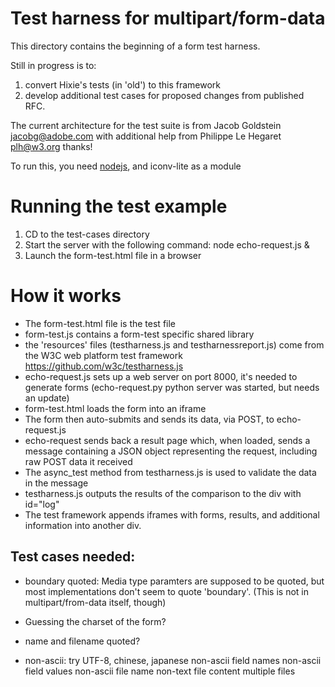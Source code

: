 Test harness for multipart/form-data
=================

This directory contains the beginning of a form test harness.


Still in progress is to:
1. convert Hixie's tests (in 'old') to this framework
2. develop additional test cases for proposed changes from published RFC.

The current architecture for the test suite is from
Jacob Goldstein <jacobg@adobe.com> with additional help
from Philippe Le Hegaret <plh@w3.org>   thanks!

To run this, you need [nodejs](http://nodejs.org/), and iconv-lite as a module

# Running the test example

1. CD to the test-cases directory
2. Start the server with the following command: 
	node echo-request.js &
3. Launch the form-test.html file in a browser

# How it works

* The form-test.html file is the test file
* form-test.js contains a form-test specific shared library
* the 'resources' files (testharness.js and testharnessreport.js) come from the W3C web platform test framework
	https://github.com/w3c/testharness.js
* echo-request.js sets up a web server on port 8000, it's needed to generate forms
   (echo-request.py python server was started, but needs an update)
* form-test.html loads the form into an iframe
* The form then auto-submits and sends its data, via POST, to echo-request.js
* echo-request sends back a result page which, when loaded, sends a message
   containing a JSON object representing the request, including raw POST data it received
* The async_test method from testharness.js is used to validate the data in the message
* testharness.js outputs the results of the comparison to the div with id="log"
* The test framework appends iframes with forms, results, and additional
  information into another div.

Test cases needed:
------------------
* boundary quoted: Media type paramters are supposed to be quoted, 
  but most implementations don't seem to quote 'boundary'. (This is
  not in multipart/from-data itself, though)
* Guessing the charset of the form?
  
* name and filename quoted?

* non-ascii: try UTF-8, chinese, japanese
  non-ascii field names
  non-ascii field values
  non-ascii file name
  non-text file content
  multiple files


